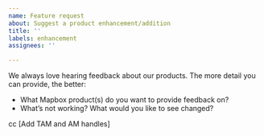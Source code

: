 ```yaml
---
name: Feature request
about: Suggest a product enhancement/addition
title: ''
labels: enhancement
assignees: ''

---
```


We always love hearing feedback about our products. The more detail you can provide, the better:

- What Mapbox product(s) do you want to provide feedback on?
- What’s not working? What would you like to see changed?

cc [Add TAM and AM handles]
